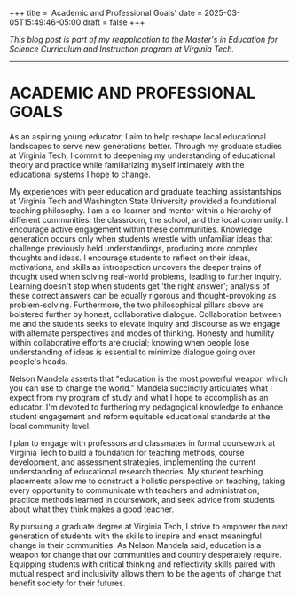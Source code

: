 +++
title = 'Academic and Professional Goals'
date = 2025-03-05T15:49:46-05:00
draft = false
+++

_This blog post is part of my reapplication to the Master's in Education for Science Curriculum and Instruction program at Virginia Tech._

---

# ACADEMIC AND PROFESSIONAL GOALS

As an aspiring young educator, I aim to help reshape local educational landscapes to serve new generations better. Through my graduate studies at Virginia Tech, I commit to deepening my understanding of educational theory and practice while familiarizing myself intimately with the educational systems I hope to change.

My experiences with peer education and graduate teaching assistantships at Virginia Tech and Washington State University provided a foundational teaching philosophy. I am a co-learner and mentor within a hierarchy of different communities: the classroom, the school, and the local community. I encourage active engagement within these communities. Knowledge generation occurs only when students wrestle with unfamiliar ideas that challenge previously held understandings, producing more complex thoughts and ideas. I encourage students to reflect on their ideas, motivations, and skills as introspection uncovers the deeper trains of thought used when solving real-world problems, leading to further inquiry. Learning doesn't stop when students get 'the right answer'; analysis of these correct answers can be equally rigorous and thought-provoking as problem-solving. Furthermore, the two philosophical pillars above are bolstered further by honest, collaborative dialogue. Collaboration between me and the students seeks to elevate inquiry and discourse as we engage with alternate perspectives and modes of thinking. Honesty and humility within collaborative efforts are crucial; knowing when people lose understanding of ideas is essential to minimize dialogue going over people's heads.

Nelson Mandela asserts that "education is the most powerful weapon which you can use to change the world." Mandela succinctly articulates what I expect from my program of study and what I hope to accomplish as an educator. I'm devoted to furthering my pedagogical knowledge to enhance student engagement and reform equitable educational standards at the local community level.

I plan to engage with professors and classmates in formal coursework at Virginia Tech to build a foundation for teaching methods, course development, and assessment strategies, implementing the current understanding of ­educational research theories. My student teaching placements allow me to construct a holistic perspective on teaching, taking every opportunity to communicate with teachers and administration, practice methods learned in coursework, and seek advice from students about what they think makes a good teacher.

By pursuing a graduate degree at Virginia Tech, I strive to empower the next generation of students with the skills to inspire and enact meaningful change in their communities. As Nelson Mandela said, education is a weapon for change that our communities and country desperately require. Equipping students with critical thinking and reflectivity skills paired with mutual respect and inclusivity allows them to be the agents of change that benefit society for their futures.
